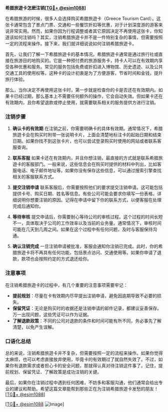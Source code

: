 **希腊旅遊卡怎麽注销[[TG💪+ @esim1088](https://t.me/s/esim1088)]**

在希腊旅游的时候，很多人会选择购买希腊旅遊卡（Greece Tourism Card）。这张卡通常包含了景点门票、交通和一些餐饮折扣等优惠，对于计划深度游的游客来说非常实用。然而，如果你因为行程调整或者其它原因决定不再使用这张卡，你知道该如何注销吗？其实，注销希腊旅遊卡并不是一件特别复杂的事情，但需要按照一定的流程来操作。接下来，我们就详细说说如何注销希腊旅遊卡。

首先，让我们了解一下希腊旅遊卡的基本情况。希腊旅遊卡通常是通过旅行社或直接在旅游目的地购买的。它是一种预付费的旅游服务卡，持卡人可以在有效期内享受各种优惠和服务。常见的服务包括免费或折扣进入博物馆、历史遗迹、以及公共交通工具的使用权等。这种卡的设计初衷是为了方便游客，节省时间和金钱，提升旅行体验。

那么，当你决定不再使用这张卡时，第一步就是检查你的卡是否还在有效期内。如果卡已经过期，那么基本上不需要任何额外的操作，它会自动失效。但如果卡还在有效期内，且你希望退款或停止使用，就需要联系相关的服务提供方进行注销。

### 注销步骤

1. **确认卡的有效期**
   在注销之前，你需要明确卡的具体有效期。通常情况下，希腊旅遊卡会在购买时附带一张说明卡片，上面会清楚地标注卡的起始日期和结束日期。如果你找不到这张卡片，也可以尝试登录购买时使用的网站或者联系客服查询。

2. **联系客服**
   如果卡还在有效期内，并且你想注销，最直接的方式就是联系希腊旅遊卡的客服部门。一般来说，这些信息会在购买时提供的材料中列出，比如客服电话、电子邮件地址等。如果你没有保存这些信息，可以通过搜索引擎查找相关的客服联系方式。

3. **提交注销申请**
   联系客服后，你需要按照他们的要求提交注销申请。这可能包括提供卡号、购买日期、姓名等信息。有些公司可能会要求你填写一份表格，详细说明你想要注销的原因。记得在申请中留下你的联系方式，以便客服在处理完成后通知你。

4. **等待审核**
   提交申请后，你需要耐心等待公司的审核过程。这个过程的时间长短不一，具体取决于公司的工作效率以及当前的业务量。通常情况下，审核时间可能在几天到几周之间。如果在这个过程中有任何问题，及时与客服保持沟通。

5. **确认注销完成**
   一旦注销申请被批准，客服会通知你注销已完成。此时，你的希腊旅遊卡将不再具有任何功能，包括景点访问、交通使用等。如果你申请了退款，款项也会按照约定的方式退还给你。

### 注意事项

在注销希腊旅遊卡的过程中，有几个重要的注意事项需要牢记：

- **提前规划**：尽量在卡有效期内尽早提出注销申请，避免因逾期导致不必要的损失。
- **保留凭证**：无论是购买时的收据还是注销申请的邮件记录，都建议妥善保存。万一出现问题，这些凭证可以作为证据。
- **了解退款政策**：不同的公司对退款的条件和时间可能有所不同，务必事先了解清楚，以免产生误解。

### 口语化总结

总的来说，注销希腊旅遊卡并不复杂，但需要按照一定的流程来操作。如果你觉得太麻烦，也可以考虑直接放弃使用，毕竟卡的有效期过了就自然失效了。不过，如果你有退款需求或者担心卡的安全问题，那就得认真对待注销这件事了。记住，提前规划、保留凭证、了解政策是成功注销的关键。

最后，如果你在注销过程中遇到任何困难，不妨多和客服沟通，他们通常会给出专业的建议和帮助。希望这篇文章能帮到那些正在为注销希腊旅遊卡发愁的朋友！[[TG💪+ @esim1088](https://t.me/s/esim1088)]

[[TG💪+ @esim1088](https://t.me/s/esim1088) ![Image](https://i.postimg.cc/4NQfJmqS/Snipaste-2025-05-13-00-14-12.png)]
